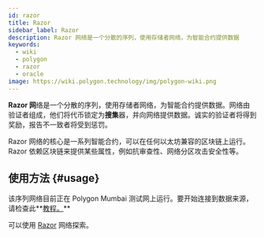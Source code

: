 ```yaml
---
id: razor
title: Razor
sidebar_label: Razor
description: Razor 网络是一个分散的序列，使用存储者网络，为智能合约提供数据
keywords:
  - wiki
  - polygon
  - razor
  - oracle
image: https://wiki.polygon.technology/img/polygon-wiki.png
---
```


**Razor 网**络是一个分散的序列，使用存储者网络，为智能合约提供数据。网络由验证者组成，他们将代币锁定为**搜集**器，并向网络提供数据。诚实的验证者将得到奖励，报告不一致者将受到惩罚。

Razor 网络的核心是一系列智能合约，可以在任何以太坊兼容的区块链上运行。Razor 依赖区块链来提供某些属性，例如抗审查性、网络分区攻击安全性等。

## 使用方法 {#usage}

该序列网络目前正在 Polygon Mumbai 测试网上运行。要开始连接到数据来源，请检查此**[教程。](https://docs.razor.network/)**

可以使用 [Razor](https://razorscan.io/) 网络探索。

